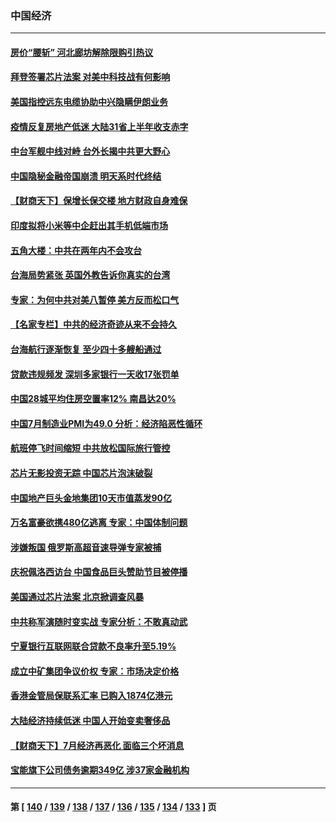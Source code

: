 ### 中国经济
---
#### [房价“腰斩” 河北廊坊解除限购引热议](../../pages/ncid283/n13798946.md) 
#### [拜登签署芯片法案 对美中科技战有何影响](../../pages/ncid283/n13798973.md) 
#### [美国指控远东电缆协助中兴隐瞒伊朗业务](../../pages/ncid283/n13798971.md) 
#### [疫情反复房地产低迷 大陆31省上半年收支赤字](../../pages/ncid283/n13798532.md) 
#### [中台军舰中线对峙 台外长揭中共更大野心](../../pages/ncid283/n13798740.md) 
#### [中国隐秘金融帝国崩溃 明天系时代终结](../../pages/ncid283/n13798440.md) 
#### [【财商天下】保增长保交楼 地方财政自身难保](../../pages/ncid283/n13798346.md) 
#### [印度拟将小米等中企赶出其手机低端市场](../../pages/ncid283/n13798324.md) 
#### [五角大楼：中共在两年内不会攻台](../../pages/ncid283/n13798354.md) 
#### [台海局势紧张 英国外教告诉你真实的台湾](../../pages/ncid283/n13798341.md) 
#### [专家：为何中共对美八暂停 美方反而松口气](../../pages/ncid283/n13798323.md) 
#### [【名家专栏】中共的经济奇迹从来不会持久](../../pages/ncid283/n13798186.md) 
#### [台海航行逐渐恢复 至少四十多艘船通过](../../pages/ncid283/n13798173.md) 
#### [贷款违规频发 深圳多家银行一天收17张罚单](../../pages/ncid283/n13798097.md) 
#### [中国28城平均住房空置率12% 南昌达20%](../../pages/ncid283/n13797666.md) 
#### [中国7月制造业PMI为49.0 分析：经济陷恶性循环](../../pages/ncid283/n13797619.md) 
#### [航班停飞时间缩短 中共放松国际旅行管控](../../pages/ncid283/n13797400.md) 
#### [芯片无影投资无踪 中国芯片泡沫破裂](../../pages/ncid283/n13797222.md) 
#### [中国地产巨头金地集团10天市值蒸发90亿](../../pages/ncid283/n13797196.md) 
#### [万名富豪欲携480亿逃离 专家：中国体制问题](../../pages/ncid283/n13797173.md) 
#### [涉嫌叛国 俄罗斯高超音速导弹专家被捕](../../pages/ncid283/n13797040.md) 
#### [庆祝佩洛西访台 中国食品巨头赞助节目被停播](../../pages/ncid283/n13796995.md) 
#### [美国通过芯片法案 北京掀调查风暴](../../pages/ncid283/n13796506.md) 
#### [中共称军演随时变实战 专家分析：不敢真动武](../../pages/ncid283/n13796365.md) 
#### [宁夏银行互联网联合贷款不良率升至5.19%](../../pages/ncid283/n13796222.md) 
#### [成立中矿集团争议价权 专家：市场决定价格](../../pages/ncid283/n13796143.md) 
#### [香港金管局保联系汇率 已购入1874亿港元](../../pages/ncid283/n13796058.md) 
#### [大陆经济持续低迷 中国人开始变卖奢侈品](../../pages/ncid283/n13796101.md) 
#### [【财商天下】7月经济再恶化 面临三个坏消息](../../pages/ncid283/n13795821.md) 
#### [宝能旗下公司债务逾期349亿 涉37家金融机构](../../pages/ncid283/n13795789.md) 

---
#### 第 [ [140](./140.md) / [139](./139.md) / [138](./138.md) / [137](./137.md) / [136](./136.md) / [135](./135.md) / [134](./134.md) / [133](./133.md) ] 页

